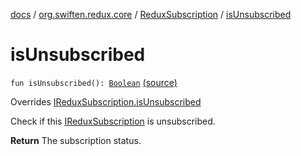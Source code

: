 [docs](../../index.md) / [org.swiften.redux.core](../index.md) / [ReduxSubscription](index.md) / [isUnsubscribed](./is-unsubscribed.md)

# isUnsubscribed

`fun isUnsubscribed(): `[`Boolean`](https://kotlinlang.org/api/latest/jvm/stdlib/kotlin/-boolean/index.html) [(source)](https://github.com/protoman92/KotlinRedux/tree/master/common/common-core/src/main/kotlin/org/swiften/redux/core/Subscription.kt#L53)

Overrides [IReduxSubscription.isUnsubscribed](../-i-redux-subscription/is-unsubscribed.md)

Check if this [IReduxSubscription](../-i-redux-subscription/index.md) is unsubscribed.

**Return**
The subscription status.

